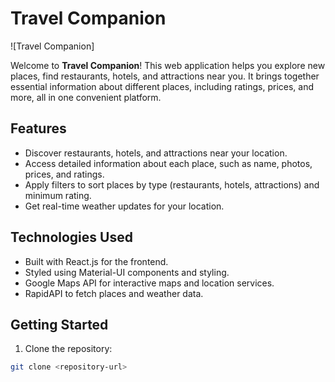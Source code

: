 # Travel Companion

![Travel Companion]

Welcome to **Travel Companion**! This web application helps you explore new places, find restaurants, hotels, and attractions near you. It brings together essential information about different places, including ratings, prices, and more, all in one convenient platform.

## Features

-   Discover restaurants, hotels, and attractions near your location.
-   Access detailed information about each place, such as name, photos, prices, and ratings.
-   Apply filters to sort places by type (restaurants, hotels, attractions) and minimum rating.
-   Get real-time weather updates for your location.

## Technologies Used

-   Built with React.js for the frontend.
-   Styled using Material-UI components and styling.
-   Google Maps API for interactive maps and location services.
-   RapidAPI to fetch places and weather data.

## Getting Started

1. Clone the repository:

```bash
git clone <repository-url>
```
